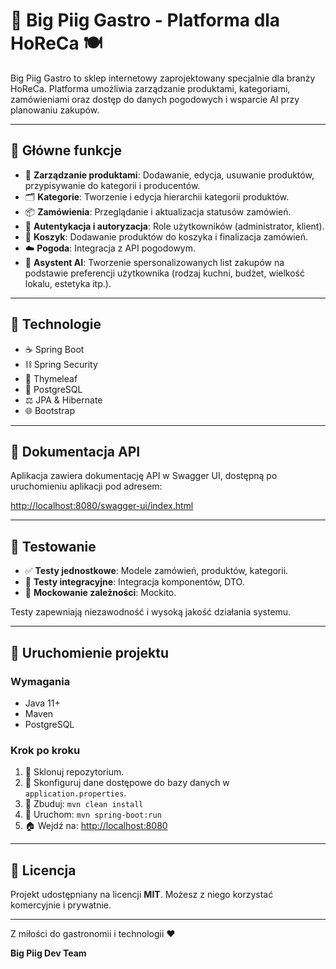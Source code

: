 # 🐷 Big Piig Gastro - Platforma dla HoReCa 🍽️

Big Piig Gastro to sklep internetowy zaprojektowany specjalnie dla branży HoReCa. Platforma umożliwia zarządzanie produktami, kategoriami, zamówieniami oraz dostęp do danych pogodowych i wsparcie AI przy planowaniu zakupów.

---

## 🚀 Główne funkcje

- 🛒 **Zarządzanie produktami**: Dodawanie, edycja, usuwanie produktów, przypisywanie do kategorii i producentów.
- 🗂️ **Kategorie**: Tworzenie i edycja hierarchii kategorii produktów.
- 📦 **Zamówienia**: Przeglądanie i aktualizacja statusów zamówień.
- 🔐 **Autentykacja i autoryzacja**: Role użytkowników (administrator, klient).
- 🧺 **Koszyk**: Dodawanie produktów do koszyka i finalizacja zamówień.
- ☁️ **Pogoda**: Integracja z API pogodowym.
- 🧠 **Asystent AI**: Tworzenie spersonalizowanych list zakupów na podstawie preferencji użytkownika (rodzaj kuchni, budżet, wielkość lokalu, estetyka itp.).

---

## 🚀 Technologie

- ☕ Spring Boot
- ⛓️ Spring Security
- 📃 Thymeleaf
- 📆 PostgreSQL
- ⚖️ JPA & Hibernate
- 🌐 Bootstrap

---

## 🔧 Dokumentacja API

Aplikacja zawiera dokumentację API w Swagger UI, dostępną po uruchomieniu aplikacji pod adresem:

[http://localhost:8080/swagger-ui/index.html](http://localhost:8080/swagger-ui/index.html)

---

## 🔬 Testowanie

- ✅ **Testy jednostkowe**: Modele zamówień, produktów, kategorii.
- 🚫 **Testy integracyjne**: Integracja komponentów, DTO.
- 🧪 **Mockowanie zależności**: Mockito.

Testy zapewniają niezawodność i wysoką jakość działania systemu.

---

## 🚧 Uruchomienie projektu

### Wymagania

- Java 11+
- Maven
- PostgreSQL

### Krok po kroku

1. 💾 Sklonuj repozytorium.
2. 🔑 Skonfiguruj dane dostępowe do bazy danych w `application.properties`.
3. 📂 Zbuduj: `mvn clean install`
4. 🚀 Uruchom: `mvn spring-boot:run`
5. 🏠 Wejdź na: [http://localhost:8080](http://localhost:8080)

---

## 📄 Licencja

Projekt udostępniany na licencji **MIT**. Możesz z niego korzystać komercyjnie i prywatnie.

---

Z miłości do gastronomii i technologii ❤️

**Big Piig Dev Team**
